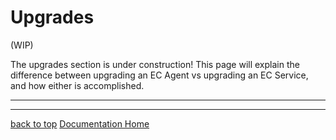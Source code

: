# Upgrades

(WIP)

The upgrades section is under construction! This page will explain the difference between upgrading an EC Agent vs upgrading an EC Service, and how either is accomplished.

---
---

[back to top](#upgrades)
[Documentation Home](https://enterprise-connect.github.io/documentation/)